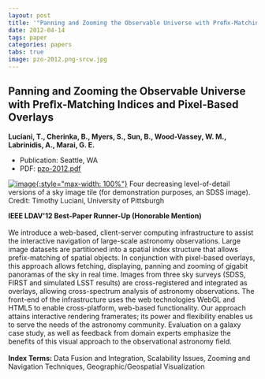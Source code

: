 ```yaml
---
layout: post
title: '"Panning and Zooming the Observable Universe with Preﬁx-Matching Indices and Pixel-Based Overlays"'
date: 2012-04-14
tags: paper
categories: papers
tabs: true
image: pzo-2012.png-srcw.jpg
---
```


## Panning and Zooming the Observable Universe with Preﬁx-Matching Indices and Pixel-Based Overlays
**Luciani, T., Cherinka, B., Myers, S., Sun, B., Wood-Vassey, W. M., Labrinidis, A., Marai, G. E.**
- Publication: Seattle, WA
- PDF: [pzo-2012.pdf](/documents/pzo-2012.pdf)


[![image](https://www.evl.uic.edu/output/originals/pzo-2012.png-srcw.jpg){:style="max-width: 100%"}](https://www.evl.uic.edu/output/originals/pzo-2012.png-srcw.jpg)
Four decreasing level-of-detail versions of a sky image tile (for demonstration purposes, an SDSS image).
Credit: Timothy Luciani, University of Pittsburgh

<strong>IEEE LDAV'12 Best-Paper Runner-Up (Honorable Mention)</strong><br><br>
We introduce a web-based, client-server computing infrastructure to assist the interactive navigation of large-scale astronomy observations. Large image datasets are partitioned into a spatial index structure that allows prefix-matching of spatial objects. In conjunction with pixel-based overlays, this approach allows fetching, displaying, panning and zooming of gigabit panoramas of the sky in real time. Images from three sky surveys (SDSS, FIRST and simulated LSST results) are cross-registered and integrated as overlays, allowing cross-spectrum analysis of astronomy observations. The front-end of the infrastructure uses the web technologies WebGL and HTML5 to enable cross-platform, web-based functionality. Our approach attains interactive rendering framerates; its power and flexibility enables us to serve the needs of the astronomy community. Evaluation on a galaxy case study, as well as feedback from domain experts emphasize the benefits of this visual approach to the observational astronomy field.<br><br>
<strong>Index Terms:</strong> Data Fusion and Integration, Scalability Issues, Zooming and Navigation Techniques, Geographic/Geospatial Visualization